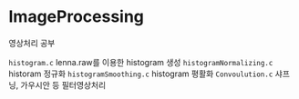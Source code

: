 # ImageProcessing
영상처리 공부

`histogram.c` lenna.raw를 이용한 histogram 생성
`histogramNormalizing.c` historam 정규화
`histogramSmoothing.c` histogram 평활화
`Convoulution.c` 샤프닝, 가우시안 등 필터영상처리
